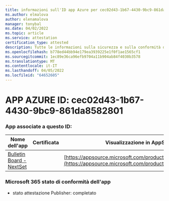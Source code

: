 ```yaml
---
title: informazioni sull'ID app Azure per cec02d43-1b67-4430-9bc9-861da8582801
ms.author: elmalova
author: elenamalova
manager: tonybal
ms.date: 04/02/2022
ms.topic: article
ms.service: attestation
certification_type: attested
description: Tutte le informazioni sulla sicurezza e sulla conformità disponibili per cec02d43-1b67-4430-9bc9-861da8582801.
ms.openlocfilehash: b778ed44bb94e179ea3939225e1f0f1ae1565cf1
ms.sourcegitcommit: 1ec89e36ca96efb9704a11b904ab84f4030b3578
ms.translationtype: MT
ms.contentlocale: it-IT
ms.lasthandoff: 04/05/2022
ms.locfileid: "64652605"
---
```

# <a name="azure-app-id-cec02d43-1b67-4430-9bc9-861da8582801"></a>APP AZURE ID: cec02d43-1b67-4430-9bc9-861da8582801


### <a name="apps-associated-with-this-id"></a>App associate a questo ID:
| **Nome dell'app** | **Certificata** | **Visualizzazione in AppSource** |
|--------------|---------------|-----------------------|
| [Bulletin Board - NextSet](../forward/WA200002122.md) |  | [https://appsource.microsoft.com/product/office/WA200002122](https://appsource.microsoft.com/product/office/WA200002122) |

### <a name="microsoft-365-app-compliance-status"></a>Microsoft 365 stato di conformità dell'app
- stato attestazione Publisher: completato
